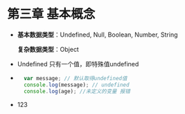 # 第三章 基本概念
* **基本数据类型**：Undefined, Null, Boolean, Number, String  

	**复杂数据类型**：Object
* Undefined 只有一个值，即特殊值undefined  
* ``` javascript
	var message; // 默认取得undefined值
	console.log(message); // undefined
	console.log(age); //未定义的变量 报错
  ```  
* 123